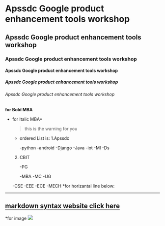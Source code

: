 # Apssdc Google product enhancement tools workshop
## Apssdc Google product enhancement tools workshop
### Apssdc Google product enhancement tools workshop
#### Apssdc Google product enhancement tools workshop
##### Apssdc Google product enhancement tools workshop
###### Apssdc Google product enhancement tools workshop
**for Bold MBA**

* for Italic MBA*

  >this is the warning for you
  
  * ordered List is:
   1.Apssdc
   
      -python
      -android
      -Django
      -Java
      -iot
      -Ml
      -Ds
  2. CBIT
  
       -PG
       
       -MBA
       -MC
 -UG
 
    -CSE
    -EEE
    -ECE
    -MECH
*for horizantal line below:

-----------------------------------------------------------------------------------------------------------------------
 
 
## [markdown syntax website click here](https://github.com/aparna262/cbit_mba/new/main?readme=1)

*for image
<img src="https://content3.jdmagicbox.com/comp/proddatur/t9/9999p8564.8564.101126142313.k8t9/catalogue/chaitanya-bharathi-institute-of-technology-proddatur-ho-proddatur-colleges-c95tufw.jpg">
